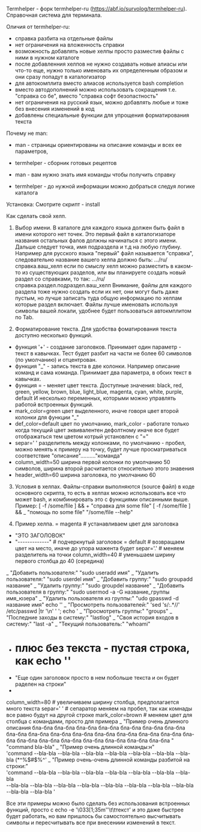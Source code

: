 Termhelper - форк  termhelper-ru (https://abf.io/survolog/termhelper-ru). Справочная система для терминала. 

Оличия от termhelper-ru: 
- справка разбита на отдельные файлы
- нет ограничения на вложенность справки
- возможность добавлять новые хелпы просто разместив файлы с ними в нужном каталоге
- после добавленния хелпов не нужно создавать новые алиасы или что-то еще, нужно только
именовать их определенным образом и они сразу попадут в каталогизатор
- для автокомплита вместо алиасов используется bash completion
- вместо автодополнений можно использовать сокращения т.е. "справка co бе", 
  вместо "справка софт безопастность"
- нет ограничения на русский язык, можно добавлять любые и тоже без внесения изменений в код
- добавлены специальные функции для упрощения форматирования текста

Почему не man:
- man - страницы ориентированы на описание команды и всех ее параметров,
- termhelper - сборник готовых рецептов

- man - вам нужно знать имя команды чтобы получить справку
- termhelper - до нужной информации можно добраться следуя логике каталога

Установка:
Смотрите скрипт - install

Как сделать свой хелп.
1. Выбор имени.
	В каталоге для каждого языка должен быть файл в имени которого нет точек. Это первый файл в каталогизаторе
названия остальных фалов должны начинаться с этого имени. Дальше следует точка, имя подраздела и т.д на любую глубину.
Например для русского языка "первый" файл называется "справка", следовательно название вашего хелпа должно быть:
	.../ru/справка.ваш_хелп
если по смыслу хелп можно разместить в каком-то из существующих разделов, или вы планируете создать новый раздел 
со справками, то так:
	.../ru/справка.раздел.подраздел.ваш_хелп
Внимание, файлы для каждого раздела тоже нужно создать если их нет, они могут быть даже пустым, 
но лучше записать туда общую информацию по хелпам которые раздел включает.
Файлы лучше именовать используя символы вашей локали, удобнее будет пользоваться автокмплитом по Tab.

2. Форматирование текста.
	Для удобства фоматирования текста доступно несколько функций.
- функция '+' - создание заголовков. Принимает один параметр - текст в кавычках. Тест будет разбит на части
  не более 60 символов (по умолчанию) и отцентрован.
- функция "_" - запись текста в две колонки. Например описание команд и сама команда. Принимает два параметра,
  в обоих текст в кавычках.
- функция = - меняет цвет текста. Доступные значения: black, red, green, yellow, brown, blue, light_blue, magenta,
  cyan, white, purple, default
	И несколько переменных, которыми можно управлять работой встроенных функций.
- mark_color=green    цвет выделенного, иначе говоря цвет второй колонки для функции "_"
- def_color=default   цвет по умолчанию, mark_color - работате только когда текущий цвет эквивалентен дефолтному
					  иначе все будет отображаться тем цветом котрый установлен с "="
- separ=' '			  разделитель между колонками, по умолчанию - пробел, можно менять к примеру на точку, 
					  будет лучше просматриваться соответствие "описание".........."команда"
- column_width=50	  ширина первой колонки по умолчанию 50 символов, ширина второй расчитается относительно 
					  этого знавения
- header_width=60	  ширина заголовка, по умолчанию 60

3. Условия в хелпах.
	Файлы-справки выполняются (source файл) в коде основного скрипта, то есть в хелпах можно использовать все что
	может bash, и комбинировать это с функциями описанными выше. Пример:
	[ -f /some/file ] && + "справка для  some file"
	[ -f /some/file ] && _ "помощь по some file" "/some/file --help"


4. Пример хелпа.
= magenta 			# устанавливаем цвет для заголовка
+ "ЭТО ЗАГОЛОВОК"
+ "-------------" 	# подчеркнутый заголовок 
= default			# возвращаем цвет на место, иначе до упора мажента будет
separ='.'			# меняем разделитель на точки
column_width=40		# уменьшаем ширину первого столбца до 40 (середина)

_ "Добавить пользователя:" "sudo useradd имя"
_ "Удалить пользователя:" "sudo userdel имя"
_ "Добавить группу:" "sudo groupadd название"
_ "Удалить группу:" "sudo groupdel название"
_ "Добавить пользователя в группу:" "sudo usermod -a -G название_группы имя_юзера"
_ "Удалить пользователя из группы:" "udo gpasswd -d название имя"
echo ''
_ "Просмотреть пользователей:" 'sed 's/:.*//' /etc/passwd |tr '\n' ' '; echo '
_ "Просмотреть группы:" "groups"
_ "Последние заходы в систему:" "lastlog"
_ "Своя история входов в систему:" "last -a"
_ "Текущий пользователь:" "whoami"

+ # плюс без текста - пустая строка, как  echo '' 
+ "Еще один заголовок просто в нем побольше текста и он будет раделен на строки"
+
column_width=80 	# увеличиваем ширину столбца, предполагается много текста
separ=' '       	# сепаратор меняем на пробел, так как комнады все равно будут на другой строке
mark_color=brown	# меняем цвет для столбца с командами, просто для примера
_ "Пример очень длинного описания бла-бла бла-бла бла-бла бла-бла бла-бла бла-бла 
бла-бла бла-бла бла-бла бла-бла бла-бла бла-бла бла-бла бла-бла бла-бла бла-бла 
бла-бла бла-бла бла-бла бла-бла бла-бла бла-бла бла-бла " "command bla-bla"
_ "Пример очень длинной команды:н" \
'command --bla-bla --bla-bla  --bla-bla --bla-bla --bla-bla --bla-bla --bla-bla (*^%$#$%^' 
_ "Пример очень-очень длинной команды разбитой на строки:" \
'command --bla-bla --bla-bla --bla-bla --bla-bla --bla-bla --bla-bla --bla-bla   \
--bla-bla --bla-bla --bla-bla --bla-bla --bla-bla --bla-bla --bla-bla --bla-bla  \
--bla-bla --bla-bla ' 



Все эти примеры можно было сделать без использования встроенных функций, просто с 
echo -e '\033[1;35m''\t\tтекст' и это даже быстрее будет работать, но вам пришлось бы 
самостоятельно высчитывать символы и пересчитывать все при внесениии изменений в текст.

